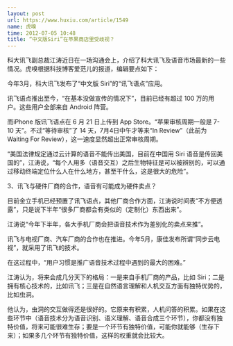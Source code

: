```yaml
---
layout: post
url: https://www.huxiu.com/article/1549
name: 虎嗅
time: 2012-07-05 10:48
title: “中文版Siri”在苹果商店里受歧视？
---
```

科大讯飞副总裁江涛近日在一场沟通会上，介绍了科大讯飞及语音市场最新的一些情况。虎嗅根据科技博客爱范儿的报道，编辑要点如下：

今年3月，科大讯飞发布了“中文版 Siri”的“讯飞语点”应用。

讯飞语点推出至今，“在基本没做宣传的情况下”，目前已经有超过 100 万的用户。这些用户全部来自 Android 阵营。

而iPhone 版讯飞语点在 6 月 21 日上传到 App Store。“苹果审核周期一般是 7-10 天”。不过“等待审核”了 14 天，7月4日中午才等来“In Review”（此前为 Waiting For Review），这一速度显然超出正常审核周期。

“美国法律规定通过云计算的语音不能传出美国，目前在中国用 Siri 语音是传回美国的”，江涛说，“每个人用多（语音交互）之后生物特征是可以被辨别的，可以通过移动终端定位什么人在什么地方，甚至干什么，这是很大的危险”。

3、讯飞与硬件厂商的合作，语音有可能成为硬件卖点？

目前金立手机已经预置了讯飞语点，其他厂商合作方面，江涛说时间表“不方便透露”，只是说下半年“很多厂商都会有类似的（定制化）东西出来”。

江涛说“今年下半年，各大手机厂商会把语音技术作为差别化的卖点来推”。

讯飞与电视厂商、汽车厂商的合作也在推进。今年5月，康佳发布所谓“同步云电视”，就采用了讯飞的技术。

在这过程中，“用户习惯是推广语音技术过程中遇到的最大的困难。”

江涛认为，将来会成几分天下的格局：一是来自手机厂商的产品，比如 Siri；二是拥有核心技术的，比如讯飞；三是在自然语言理解和人机交互方面有独特优势的，比如虫洞。

他认为，虫洞的交互做得还是很好的。它原来有积累，人机问答的积累。如果在这些环节中（语音技术分为语音识别、语义理解、语音合成三个环节），你都没有独特价值，将来可能很难生存；要是一个环节有独特价值，可能你就能够（生存下来）；如果多几个环节有独特价值，这样的权重就会比较大。


